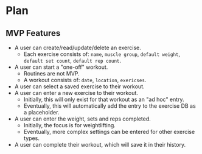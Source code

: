 # Plan
## MVP Features
- A user can create/read/update/delete an exercise.
  - Each exercise consists of: `name`, `muscle group`, `default weight`, `default set count`, `default rep count`.
- A user can start a "one-off" workout.
  - Routines are not MVP.
  - A workout consists of: `date`, `location`, `exericses`.
- A user can select a saved exercise to their workout.
- A user can enter a new exercise to their workout.
  - Initially, this will only exist for that workout as an "ad hoc" entry.
  - Eventually, this will automatically add the entry to the exercise DB as a placeholder.
- A user can enter the weight, sets and reps completed.
  - Initially, the focus is for weightlifting.
  - Eventually, more complex settings can be entered for other exercise types.
- A user can complete their workout, which will save it in their history.
